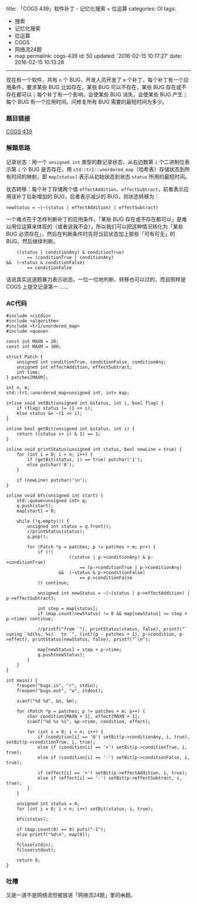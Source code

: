 title: 「COGS 439」软件补丁 - 记忆化搜索 + 位运算
categories: OI
tags: 
  - 搜索
  - 记忆化搜索
  - 位运算
  - COGS
  - 网络流24题
  - map
permalink: cogs-439
id: 50
updated: '2016-02-15 10:17:27'
date: 2016-02-15 10:13:28
---

现在有一个软件，共有 `n` 个 BUG，开发人员开发了 `m` 个补丁，每个补丁有一个应用条件，要求某些 BUG 比如存在，某些 BUG 可以不存在，某些 BUG 存在或不存在都可以；每个补丁有一个影响，会使某些 BUG 消失，会使某些 BUG 产生；每个 BUG 有一个应用时间。问修复所有 BUG 需要的最短时间为多少。

<!-- more -->

### 题目链接
[COGS 439](http://cogs.top/cogs/problem/problem.php?pid=439)

### 解题思路
记录状态：用一个 `unsigned int` 类型的数记录状态，从右边数第 `i` 个二进制位表示第 `i` 个 BUG 是否存在。用 `std::tr1::unordered_map`（哈希表）存储状态到所有时间的映射，即 `map[status]` 表示从初始状态到状态 `status` 所用的最短时间。

状态转移：每个补丁存储两个值 `effectAddition`、`effectSubtract`，前者表示应用该补丁后新增加的 BUG，后者表示减少的 BUG，则状态转移为：

<!-- c++ -->
```
newStatus = ~(~(status | effectAddition) | effectSubtract)
```

一个难点在于怎样判断补丁的应用条件，「某些 BUG 存在或不存在都可以」是难以用位运算来体现的（或者说我不会），所以我们可以把这种情况转化为「某些 BUG 必须存在」，然后在判断条件时先将当前状态加上那些「可有可无」的 BUG，然后继续判断。

<!-- c++ -->
```
  	((status | conditionAny) & conditionTrue)
		== (conditionTrue | conditionAny)
&&	(~status & conditionFalse)
		== conditionFalse
```

话说其实这道题暴力表示状态，一位一位地判断、转移也可以过的，而且照样是 COGS 上提交记录第一 ……

### AC代码
<!-- c++ -->
```
#include <cstdio>
#include <algorithm>
#include <tr1/unordered_map>
#include <queue>

const int MAXN = 20;
const int MAXM = 100;

struct Patch {
	unsigned int conditionTrue, conditionFalse, conditionAny;
	unsigned int effectAddition, effectSubtract;
	int time;
} patches[MAXM];

int n, m;
std::tr1::unordered_map<unsigned int, int> map;

inline void setBit(unsigned int &status, int i, bool flag) {
	if (flag) status |= (1 << i);
	else status &= ~(1 << i);
}

inline bool getBit(unsigned int &status, int i) {
	return ((status >> i) & 1) == 1;
}

inline void printStatus(unsigned int status, bool newLine = true) {
	for (int i = 0; i < n; i++) {
		if (getBit(status, i) == true) putchar('1');
		else putchar('0');
	}

	if (newLine) putchar('\n');
}

inline void bfs(unsigned int start) {
	std::queue<unsigned int> q;
	q.push(start);
	map[start] = 0;

	while (!q.empty()) {
		unsigned int status = q.front();
		//printStatus(status);
		q.pop();

		for (Patch *p = patches; p != patches + m; p++) {
			if (!(
						((status | p->conditionAny) & p->conditionTrue)
							== (p->conditionTrue | p->conditionAny)
					&&	(~status & p->conditionFalse)
							== p->conditionFalse
			)) continue;
			
			unsigned int newStatus = ~(~(status | p->effectAddition) | p->effectSubtract);

			int step = map[status];
			if (map.count(newStatus) != 0 && map[newStatus] <= step + p->time) continue;

			//printf("from `"), printStatus(status, false), printf("` useing `%d(%s, %s)`  to `", (int)(p - patches + 1), p->condition, p->effect), printStatus(newStatus, false), printf("`\n");

			map[newStatus] = step + p->time;
			q.push(newStatus);
		}
	}
}

int main() {
	freopen("bugs.in", "r", stdin);
	freopen("bugs.out", "w", stdout);

	scanf("%d %d", &n, &m);

	for (Patch *p = patches; p != patches + m; p++) {
		char condition[MAXN + 1], effect[MAXN + 1];
		scanf("%d %s %s", &p->time, condition, effect);

		for (int i = 0; i < n; i++) {
			if (condition[i] == '0') setBit(p->conditionAny, i, true), setBit(p->conditionTrue, i, true);
			else if (condition[i] == '+') setBit(p->conditionTrue, i, true);
			else if (condition[i] == '-') setBit(p->conditionFalse, i, true);

			if (effect[i] == '+') setBit(p->effectAddition, i, true);
			else if (effect[i] == '-') setBit(p->effectSubtract, i, true);
		}
	}

	unsigned int status = 0;
	for (int i = 0; i < n; i++) setBit(status, i, true);

	bfs(status);

	if (map.count(0) == 0) puts("-1");
	else printf("%d\n", map[0]);

	fclose(stdin);
	fclose(stdout);
	
	return 0;
}
```

### 吐槽
又是一道不是网络流但被放进「网络流24题」里的~~水~~题。